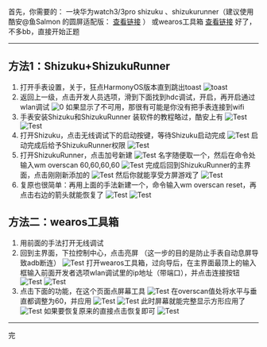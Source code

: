 首先，你需要的：
一块华为watch3/3pro
shizuku 、shizukurunner（建议使用酷安@鱼Salmon 的圆屏适配版： [查看链接](https://www.coolapk.com/feed/49937487?shareKey=MjNiZTA2ODRmOGVkNjZlNjM2YTE~&shareUid=4135467&shareFrom=com.coolapk.market_14.1.3-beta2) ）
或wearos工具箱  [查看链接](https://www.123pan.com/s/HBU0Vv-gPQpH.html) 
好了，不多bb，直接开始正题

---

## 方法1：Shizuku+ShizukuRunner
1. 打开手表设置，关于，狂点HarmonyOS版本直到跳出toast
 ![toast](https://www.freeimg.cn/i/2024/09/15/66e63761a590f.webp)
2. 返回上一级，点击开发人员选项，滑到下面找到hdc调试，开启，再开启通过wlan调试
 ![0](https://www.freeimg.cn/i/2024/09/15/66e63761959b1.webp)
如果显示了不可用，那很有可能是你没有把手表连接到wifi
3. 手表安装Shizuku和ShizukuRunner
装软件的教程略过，酷安上有
 ![Test](https://www.freeimg.cn/i/2024/09/15/66e63761751f2.webp)
 ![Test](https://www.freeimg.cn/i/2024/09/15/66e637614286d.webp)
4. 打开Shizuku，点击无线调试下的启动按键，等待Shizuku启动完成
 ![Test](https://www.freeimg.cn/i/2024/09/15/66e637618a87e.webp) 
启动完成后给予ShizukuRunner权限 
 ![Test](https://www.freeimg.cn/i/2024/09/15/66e63761660fe.webp)
5. 打开ShizukuRunner，点击加号新建
 ![Test](https://www.freeimg.cn/i/2024/09/15/66e637612b5e4.webp) 
名字随便取一个，然后在命令处输入wm overscan 60,60,60,60 
 ![Test](https://www.freeimg.cn/i/2024/09/15/66e6376161acd.webp) 
完成后回到ShizukuRunner的主界面，点击刚刚新添加的 
 ![Test](https://www.freeimg.cn/i/2024/09/15/66e63761544b0.webp) 
然后你就能享受方屏游戏了
 ![Test](https://www.freeimg.cn/i/2024/09/15/66e63761a020b.webp) 
6. 复原也很简单：再用上面的手法新建一个，命令输入wm overscan reset，再点击右边的箭头就能恢复了
 ![Test](https://www.freeimg.cn/i/2024/09/15/66e6376161acd.webp)
 ![Test](https://www.freeimg.cn/i/2024/09/15/66e6376192470.webp)

## 方法二：wearos工具箱
1. 用前面的手法打开无线调试
2. 回到主界面，下拉控制中心，点击亮屏
（这一步的目的是防止手表自动息屏导致adb断连）
 ![Test](https://www.freeimg.cn/i/2024/09/15/66e637614d71d.webp) 
打开wearos工具箱，过向导后，在主界面最顶上的输入框输入前面开发者选项wlan调试里的ip地址（带端口），并点击连接按钮 
 ![Test](https://pic.imgdb.cn/item/66e63a82d9c307b7e9fec5c3.jpg)
 ![Test](https://pic.imgdb.cn/item/66e63a82d9c307b7e9fec5d7.jpg) 
4. 点击下面的功能，在这个页面点屏幕工具
 ![Test](https://pic.imgdb.cn/item/66e63a82d9c307b7e9fec5fd.jpg) 
在overscan值处将水平与垂直都调整为60，并应用 
 ![Test](https://pic.imgdb.cn/item/66e63a8ed9c307b7e9feceb9.jpg)
 ![Test](https://pic.imgdb.cn/item/66e63a81d9c307b7e9fec5a8.jpg) 
此时屏幕就能完整显示方形应用了
 ![Test](https://www.freeimg.cn/i/2024/09/15/66e637617ff42.webp) 
如果要恢复原来的直接点击恢复即可 
 ![Test](https://pic.imgdb.cn/item/66e63a82d9c307b7e9fec5e4.jpg)

---

完